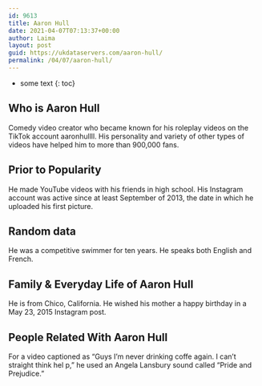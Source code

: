 ```yaml
---
id: 9613
title: Aaron Hull
date: 2021-04-07T07:13:37+00:00
author: Laima
layout: post
guid: https://ukdataservers.com/aaron-hull/
permalink: /04/07/aaron-hull/
---
```


* some text
{: toc}


## Who is Aaron Hull
                  
                  
                  
Comedy video creator who became known for his roleplay videos on the TikTok account aaronhullll. His personality and variety of other types of videos have helped him to more than 900,000 fans.
                  
              
            
              
            
                
                
                
## Prior to Popularity
                  
                  
                  
He made YouTube videos with his friends in high school. His Instagram account was active since at least September of 2013, the date in which he uploaded his first picture. 
                  
              
            
              
            
                
                
                
## Random data
                  
                  
                  
He was a competitive swimmer for ten years. He speaks both English and French. 
                  
              
            
              
            
                
                
                
## Family & Everyday Life of Aaron Hull
                  
                  
                  
He is from Chico, California. He wished his mother a happy birthday in a May 23, 2015 Instagram post. 
                  
              
            
              
            
                
                
                
## People Related With Aaron Hull
                  
                  
                  
For a video captioned as &#8220;Guys I&#8217;m never drinking coffe again. I can&#8217;t straight think hel p,&#8221; he used an Angela Lansbury sound called &#8220;Pride and Prejudice.&#8221;
                  
              
            
              
            
                
              
            
              
              
            
            
              
            
          
          
          
